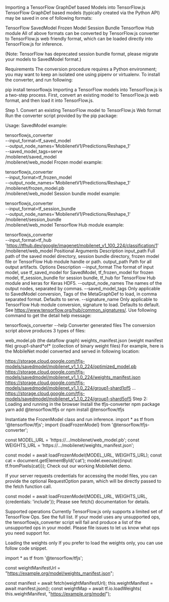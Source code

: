 Importing a TensorFlow GraphDef based Models into TensorFlow.js
TensorFlow GraphDef based models (typically created via the Python API) may be saved in one of following formats:

TensorFlow SavedModel
Frozen Model
Session Bundle
Tensorflow Hub module
All of above formats can be converted by TensorFlow.js converter to TensorFlow.js web friendly format, which can be loaded directly into TensorFlow.js for inference.

(Note: TensorFlow has deprecated session bundle format, please migrate your models to SavedModel format.)

Requirements
The conversion procedure requires a Python environment; you may want to keep an isolated one using pipenv or virtualenv. To install the converter, and run following:

pip install tensorflowjs
Importing a TensorFlow models into TensorFlow.js is a two-step process. First, convert an existing model to TensorFlow.js web format, and then load it into TensorFlow.js.

Step 1. Convert an existing TensorFlow model to TensorFlow.js Web format
Run the converter script provided by the pip package:

Usage: SavedModel example:

tensorflowjs_converter \
    --input_format=tf_saved_model \
    --output_node_names='MobilenetV1/Predictions/Reshape_1' \
    --saved_model_tags=serve \
    /mobilenet/saved_model \
    /mobilenet/web_model
Frozen model example:

tensorflowjs_converter \
    --input_format=tf_frozen_model \
    --output_node_names='MobilenetV1/Predictions/Reshape_1' \
    /mobilenet/frozen_model.pb \
    /mobilenet/web_model
Session bundle model example:

tensorflowjs_converter \
    --input_format=tf_session_bundle \
    --output_node_names='MobilenetV1/Predictions/Reshape_1' \
    /mobilenet/session_bundle \
    /mobilenet/web_model
Tensorflow Hub module example:

tensorflowjs_converter \
    --input_format=tf_hub \
    'https://tfhub.dev/google/imagenet/mobilenet_v1_100_224/classification/1' \
    /mobilenet/web_model
Positional Arguments	Description
input_path	Full path of the saved model directory, session bundle directory, frozen model file or TensorFlow Hub module handle or path.
output_path	Path for all output artifacts.
Options	Description
--input_format	The format of input model, use tf_saved_model for SavedModel, tf_frozen_model for frozen model, tf_session_bundle for session bundle, tf_hub for TensorFlow Hub module and keras for Keras HDF5.
--output_node_names	The names of the output nodes, separated by commas.
--saved_model_tags	Only applicable to SavedModel conversion, Tags of the MetaGraphDef to load, in comma separated format. Defaults to serve.
--signature_name	Only applicable to TensorFlow Hub module conversion, signature to load. Defaults to default. See https://www.tensorflow.org/hub/common_signatures/.
Use following command to get the detail help message:

tensorflowjs_converter --help
Converter generated files
The conversion script above produces 3 types of files:

web_model.pb (the dataflow graph)
weights_manifest.json (weight manifest file)
group1-shard\*of\* (collection of binary weight files)
For example, here is the MobileNet model converted and served in following location:

https://storage.cloud.google.com/tfjs-models/savedmodel/mobilenet_v1_1.0_224/optimized_model.pb
https://storage.cloud.google.com/tfjs-models/savedmodel/mobilenet_v1_1.0_224/weights_manifest.json
https://storage.cloud.google.com/tfjs-models/savedmodel/mobilenet_v1_1.0_224/group1-shard1of5
...
https://storage.cloud.google.com/tfjs-models/savedmodel/mobilenet_v1_1.0_224/group1-shard5of5
Step 2: Loading and running in the browser
Install the tfjs-converter npm package
yarn add @tensorflow/tfjs or npm install @tensorflow/tfjs

Instantiate the FrozenModel class and run inference.
import * as tf from '@tensorflow/tfjs';
import {loadFrozenModel} from '@tensorflow/tfjs-converter';

const MODEL_URL = 'https://.../mobilenet/web_model.pb';
const WEIGHTS_URL = 'https://.../mobilenet/weights_manifest.json';

const model = await loadFrozenModel(MODEL_URL, WEIGHTS_URL);
const cat = document.getElementById('cat');
model.execute({input: tf.fromPixels(cat)});
Check out our working MobileNet demo.

If your server requests credentials for accessing the model files, you can provide the optional RequestOption param, which will be directly passed to the fetch function call.

const model = await loadFrozenModel(MODEL_URL, WEIGHTS_URL,
    {credentials: 'include'});
Please see fetch() documentation for details.

Supported operations
Currently TensorFlow.js only supports a limited set of TensorFlow Ops. See the full list. If your model uses any unsupported ops, the tensorflowjs_converter script will fail and produce a list of the unsupported ops in your model. Please file issues to let us know what ops you need support for.

Loading the weights only
If you prefer to load the weights only, you can use follow code snippet.

import * as tf from '@tensorflow/tfjs';

const weightManifestUrl = "https://example.org/model/weights_manifest.json";

const manifest = await fetch(weightManifestUrl);
this.weightManifest = await manifest.json();
const weightMap = await tf.io.loadWeights(
        this.weightManifest, "https://example.org/model");
